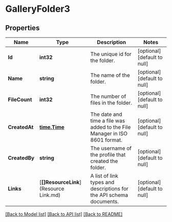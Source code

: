 # GalleryFolder3

## Properties
Name | Type | Description | Notes
------------ | ------------- | ------------- | -------------
**Id** | **int32** | The unique id for the folder. | [optional] [default to null]
**Name** | **string** | The name of the folder. | [optional] [default to null]
**FileCount** | **int32** | The number of files in the folder. | [optional] [default to null]
**CreatedAt** | [**time.Time**](time.Time.md) | The date and time a file was added to the File Manager in ISO 8601 format. | [optional] [default to null]
**CreatedBy** | **string** | The username of the profile that created the folder. | [optional] [default to null]
**Links** | [**[]ResourceLink**](Resource Link.md) | A list of link types and descriptions for the API schema documents. | [optional] [default to null]

[[Back to Model list]](../README.md#documentation-for-models) [[Back to API list]](../README.md#documentation-for-api-endpoints) [[Back to README]](../README.md)

